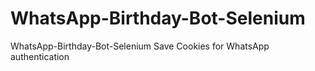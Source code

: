# WhatsApp-Birthday-Bot-Selenium
WhatsApp-Birthday-Bot-Selenium
Save Cookies for WhatsApp authentication 
